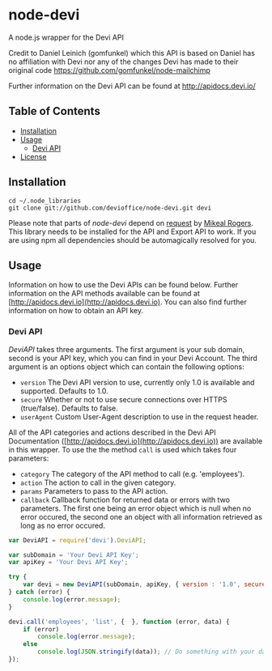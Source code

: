 # node-devi
A node.js wrapper for the Devi API

Credit to Daniel Leinich (gomfunkel) which this API is based on
Daniel has no affiliation with Devi nor any of the changes Devi has made to their original code
https://github.com/gomfunkel/node-mailchimp

Further information on the Devi API can be found at http://apidocs.devi.io/

## Table of Contents

 * [Installation](#installation)
 * [Usage](#usage)
   * [Devi API](#devi-api)
 * [License](#license)

## Installation

    cd ~/.node_libraries
    git clone git://github.com/devioffice/node-devi.git devi

Please note that parts of _node-devi_ depend on [request](http://github.com/mikeal/request) by [Mikeal Rogers](http://github.com/mikeal). This library needs to be installed for the API and Export API to work. If you are using npm all dependencies should be automagically resolved for you.

## Usage

Information on how to use the Devi APIs can be found below. Further information on the API methods available can be found at [http://apidocs.devi.io](http://apidocs.devi.io). You can also find further information on how to obtain an API key.

### Devi API

_DeviAPI_ takes three arguments. The first argument is your sub domain, second is your API key, which you can find in your Devi Account. The third argument is an options object which can contain the following options:

 * `version` The Devi API version to use, currently only 1.0 is available and supported. Defaults to 1.0.
 * `secure` Whether or not to use secure connections over HTTPS (true/false). Defaults to false.
 * `userAgent` Custom User-Agent description to use in the request header.

All of the API categories and actions described in the Devi API Documentation ([http://apidocs.devi.io](http://apidocs.devi.io)) are available in this wrapper. To use the the method `call` is used which takes four parameters:

 * `category` The category of the API method to call (e.g. 'employees').
 * `action` The action to call in the given category.
 * `params` Parameters to pass to the API action.
 * `callback` Callback function for returned data or errors with two parameters. The first one being an error object which is null when no error occured, the second one an object with all information retrieved as long as no error occured.

```javascript
var DeviAPI = require('devi').DeviAPI;

var subDomain = 'Your Devi API Key';
var apiKey = 'Your Devi API Key';

try {
    var devi = new DeviAPI(subDomain, apiKey, { version : '1.0', secure: false });
} catch (error) {
    console.log(error.message);
}

devi.call('employees', 'list', {  }, function (error, data) {
    if (error)
        console.log(error.message);
    else
        console.log(JSON.stringify(data)); // Do something with your data!
});
```
